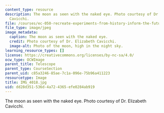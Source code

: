 ```yaml
---
content_type: resource
description: The moon as seen with the naked eye. Photo courtesy of Dr. Elizabeth
  Cavicchi.
file: /courses/ec-050-recreate-experiments-from-history-inform-the-future-from-the-past-galileo-january-iap-2010/dd28d351536d4a724365efe0284ab919_IMG_4018.jpg
file_type: image/jpeg
image_metadata:
  caption: The moon as seen with the naked eye.
  credit: Photo courtesy of Dr. Elizabeth Cavicchi.
  image-alt: Photo of the moon, high in the night sky.
learning_resource_types: []
license: https://creativecommons.org/licenses/by-nc-sa/4.0/
ocw_type: OCWImage
parent_title: Telescope
parent_type: CourseSection
parent_uid: c85a3246-85ae-7c1a-096e-75b96a411223
resourcetype: Image
title: IMG_4018.jpg
uid: dd28d351-536d-4a72-4365-efe0284ab919
---
```

The moon as seen with the naked eye. Photo courtesy of Dr. Elizabeth Cavicchi.